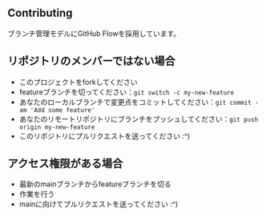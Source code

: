 ## Contributing

ブランチ管理モデルにGitHub Flowを採用しています。

## リポジトリのメンバーではない場合

- このプロジェクトをforkしてください
- featureブランチを切ってください：`git switch -c my-new-feature`
- あなたのローカルブランチで変更点をコミットしてください：`git commit -am 'Add some feature'`
- あなたのリモートリポジトリにブランチをプッシュしてください：`git push origin my-new-feature`
- このリポジトリにプルリクエストを送ってください :^)

## アクセス権限がある場合

- 最新のmainブランチからfeatureブランチを切る
- 作業を行う
- mainに向けてプルリクエストを送ってください :^)
